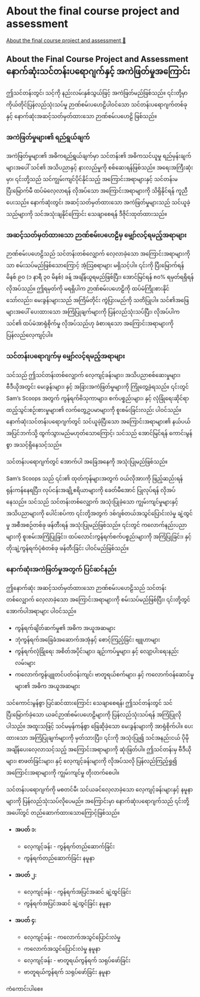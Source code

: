 # About the final course project and assessment

[About the final course project and assessment 🔗](https://www.coursera.org/learn/introduction-to-networking-and-cloud-computing/supplement/Nd5gM/about-the-final-course-project-and-assessment)

## About the Final Course Project and Assessment နောက်ဆုံးသင်တန်းပရောဂျက်နှင့် အကဲဖြတ်မှုအကြောင်း

ဤသင်တန်းတွင်၊ သင့်ကို နည်းလမ်းနှစ်သွယ်ဖြင့် အကဲဖြတ်မည်ဖြစ်သည်။ ၎င်းတို့မှာ ကိုယ်တိုင်ပြန်လည်သုံးသပ်မှု ဉာဏ်စမ်းပဟေဠိပါဝင်သော သင်တန်းပရောဂျက်တစ်ခု နှင့် နောက်ဆုံးအဆင့်သတ်မှတ်ထားသော ဉာဏ်စမ်းပဟေဠိ ဖြစ်သည်။

### အကဲဖြတ်မှုများ၏ ရည်ရွယ်ချက်

အကဲဖြတ်မှုများ၏ အဓိကရည်ရွယ်ချက်မှာ သင်တန်း၏ အဓိကသင်ယူမှု ရည်မှန်းချက်များအပေါ် သင်၏ အသိပညာနှင့် နားလည်မှုကို စစ်ဆေးရန်ဖြစ်သည်။ အရေးအကြီးဆုံးမှာ၊ ၎င်းတို့သည် သင်ကျွမ်းကျင်ပိုင်နိုင်သည့် အကြောင်းအရာများနှင့် သင်တန်းမပြီးမြောက်မီ ထပ်မံလေ့လာရန် လိုအပ်သော အကြောင်းအရာများကို သိရှိနိုင်ရန် ကူညီပေးသည်။ နောက်ဆုံးတွင်၊ အဆင့်သတ်မှတ်ထားသော အကဲဖြတ်မှုများသည် သင်ယူခဲ့သည်များကို သင်အသုံးချနိုင်ကြောင်း သေချာစေရန် ဒီဇိုင်းထုတ်ထားသည်။

### အဆင့်သတ်မှတ်ထားသော ဉာဏ်စမ်းပဟေဠိမှ မျှော်လင့်ရမည့်အရာများ

ဉာဏ်စမ်းပဟေဠိသည် သင်တန်းတစ်လျှောက် လေ့လာခဲ့သော အကြောင်းအရာများကိုသာ စမ်းသပ်မည်ဖြစ်သောကြောင့် အံ့သြစရာများ မရှိသင့်ပါ။ ၎င်းကို ပြီးမြောက်ရန် မိနစ် ၉၀ (၁ နာရီ ၃၀ မိနစ်) ခန့် အချိန်ယူရမည်ဖြစ်ပြီး၊ အောင်မြင်ရန် ၈၀% ရမှတ်ရရှိရန် လိုအပ်သည်။ ဤရမှတ်ကို မရရှိပါက ဉာဏ်စမ်းပဟေဠိကို ထပ်မံကြိုးစားနိုင်သော်လည်း၊ မေးခွန်းများသည် အကြိမ်တိုင်း ကွဲပြားမည်ကို သတိပြုပါ။ သင်၏အဖြေများအပေါ် ပေးထားသော အကြံပြုချက်များကို ပြန်လည်သုံးသပ်ပြီး၊ လိုအပ်ပါက သင်၏ ထပ်မံအာရုံစိုက်မှု လိုအပ်သည်ဟု ခံစားရသော အကြောင်းအရာများကို ပြန်လည်လေ့ကျင့်ပါ။

### သင်တန်းပရောဂျက်မှ မျှော်လင့်ရမည့်အရာများ

သင်သည် ဤသင်တန်းတစ်လျှောက် လေ့ကျင့်ခန်းများ၊ အသိပညာစစ်ဆေးမှုများ၊ ဗီဒီယိုအတွင်း မေးခွန်းများ၊ နှင့် အခြားအကဲဖြတ်မှုများကို ကြုံတွေ့ခဲ့ရသည်။ ၎င်းတွင် Sam’s Scoops အတွက် ကွန်ရက်ဗိသုကာများ၊ စက်ပစ္စည်းများ၊ နှင့် လုံခြုံရေးဆိုင်ရာ ထည့်သွင်းစဉ်းစားမှုများ၏ လက်တွေ့ဥပမာများကို စူးစမ်းခြင်းလည်း ပါဝင်သည်။ နောက်ဆုံးသင်တန်းပရောဂျက်တွင် သင်ယူခဲ့ပြီးသော အကြောင်းအရာများ၏ နယ်ပယ်အပြင်ဘက်သို့ ထွက်သွားမည်မဟုတ်သောကြောင့်၊ သင်သည် အောင်မြင်ရန် ကောင်းမွန်စွာ အသင့်ရှိနေသင့်သည်။

သင်တန်းပရောဂျက်တွင် အောက်ပါ အခြေအနေကို အသုံးပြုမည်ဖြစ်သည်။

Sam’s Scoops သည် ၎င်း၏ ထုတ်ကုန်များအတွက် ဝယ်လိုအားကို ဖြည့်ဆည်းရန် ရုန်းကန်နေရပြီး၊ လုပ်ငန်းအချို့ဧရိယာများကို ခေတ်မီအောင် ပြုလုပ်ရန် လိုအပ်နေသည်။ သင်သည် သင်တန်းတစ်လျှောက် အသုံးပြုခဲ့သော ကျွမ်းကျင်မှုများနှင့် အသိပညာများကို ပေါင်းစပ်ကာ ၎င်းတို့အတွက် ဒစ်ဂျစ်တယ်အသွင်ပြောင်းလဲမှု ချဲ့ထွင်မှု အစီအစဉ်တစ်ခု ဖန်တီးရန် အသုံးပြုမည်ဖြစ်သည်။ ၎င်းတွင် ကလောက်နည်းပညာများကို စူးစမ်းအကြံပြုခြင်း၊ ထပ်လောင်းကွန်ရက်စက်ပစ္စည်းများကို အကြံပြုခြင်း၊ နှင့် တိုးချဲ့ကွန်ရက်ပုံစံတစ်ခု ဖန်တီးခြင်း ပါဝင်မည်ဖြစ်သည်။

### နောက်ဆုံးအကဲဖြတ်မှုအတွက် ပြင်ဆင်နည်း

ဤနောက်ဆုံး အဆင့်သတ်မှတ်ထားသော ဉာဏ်စမ်းပဟေဠိသည် သင်တန်းတစ်လျှောက် လေ့လာခဲ့သော အကြောင်းအရာများကို စမ်းသပ်မည်ဖြစ်ပြီး၊ ၎င်းတို့တွင် အောက်ပါအရာများ ပါဝင်သည်။

- ကွန်ရက်ချိတ်ဆက်မှု၏ အဓိက အယူအဆများ
- ဘုံကွန်ရက်အခြေခံအဆောက်အအုံနှင့် စောင့်ကြည့်ခြင်း ဗျူဟာများ
- ကွန်ရက်လုံခြုံရေး အစိတ်အပိုင်းများ၊ ချဉ်းကပ်မှုများ၊ နှင့် လျော့ပါးရေးနည်းလမ်းများ
- ကလောက်ကွန်ပျူတင်ပတ်ဝန်းကျင်၊ ဗာတူရယ်စက်များ၊ နှင့် ကလောက်ဝန်ဆောင်မှုများ၏ အဓိက အယူအဆများ

သင်ကောင်းမွန်စွာ ပြင်ဆင်ထားကြောင်း သေချာစေရန်၊ ဤသင်တန်းတွင် သင်ပြီးမြောက်ခဲ့သော ယခင်ဉာဏ်စမ်းပဟေဠိများကို ပြန်လည်သုံးသပ်ရန် အကြံပြုလိုပါသည်။ အထူးသဖြင့် သင်မမှန်ကန်စွာ ဖြေဆိုခဲ့သော မေးခွန်းများကို အာရုံစိုက်ပါ။ ပေးထားသော အကြံပြုချက်များကို မှတ်သားပြီး၊ ၎င်းကို အသုံးပြု၍ သင်အနည်းငယ် ပိုမိုအချိန်ပေးလေ့လာသင့်သည့် အကြောင်းအရာများကို ဆုံးဖြတ်ပါ။ ဤသင်တန်းမှ ဗီဒီယိုများ၊ စာဖတ်ခြင်းများ၊ နှင့် လေ့ကျင့်ခန်းများကို လိုအပ်သလို ပြန်လည်ကြည့်ရှု၍ အကြောင်းအရာများကို ကျွမ်းကျင်မှု တိုးတက်စေပါ။

သင်တန်းပရောဂျက်ကို မစတင်မီ၊ သင်ယခင်လေ့လာခဲ့သော လေ့ကျင့်ခန်းများနှင့် နမူနာများကို ပြန်လည်သုံးသပ်လိုပေမည်။ အကြောင်းမှာ နောက်ဆုံးပရောဂျက်သည် ၎င်းတို့အပေါ်တွင် တည်ဆောက်ထားသောကြောင့်ဖြစ်သည်။

- **အပတ် ၁:**

  - လေ့ကျင့်ခန်း - ကွန်ရက်တည်ဆောက်ခြင်း
  - ကွန်ရက်တည်ဆောက်ခြင်း နမူနာ

- **အပတ် ၂:**

  - လေ့ကျင့်ခန်း - ကွန်ရက်အပြင်အဆင် ချဲ့ထွင်ခြင်း
  - ကွန်ရက်အပြင်အဆင် ချဲ့ထွင်ခြင်း နမူနာ

- **အပတ် ၄:**
  - လေ့ကျင့်ခန်း - ကလောက်အသွင်ပြောင်းလဲမှု
  - ကလောက်အသွင်ပြောင်းလဲမှု နမူနာ
  - လေ့ကျင့်ခန်း - ဗာတူရယ်ကွန်ရက် သရုပ်ဖော်ခြင်း
  - ဗာတူရယ်ကွန်ရက် သရုပ်ဖော်ခြင်း နမူနာ

ကံကောင်းပါစေ။
